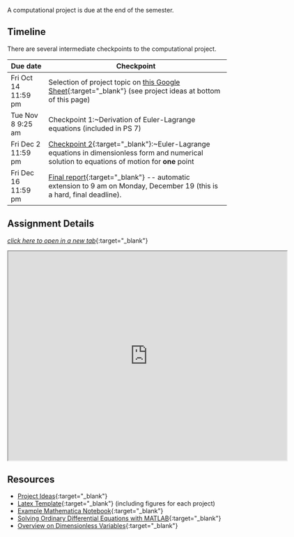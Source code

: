 
A computational project is due at the end of the semester. 

## Timeline

There are several intermediate checkpoints to the computational project. 

Due date | Checkpoint
-------- | ------------
Fri Oct 14 11:59 pm | Selection of project topic on [this Google Sheet](https://docs.google.com/spreadsheets/d/1ZwSmhN1DX9T5-HTAjYIJF6SqZisEznbMKNZgc3tkwxM/edit?usp=sharing){:target="_blank"} (see project ideas at bottom of this page)
Tue Nov 8 9:25 am | Checkpoint 1:~Derivation of Euler-Lagrange equations (included in PS 7)
Fri Dec 2 11:59 pm | [Checkpoint 2](https://www.gradescope.com/courses/282409/assignments/1505952){:target="_blank"}:~Euler-Lagrange equations in dimensionless form and numerical solution to equations of motion for **one** point
Fri Dec 16 11:59 pm | [Final report](https://www.gradescope.com/courses/282409/assignments/1505964){:target="_blank"} --  automatic extension to 9 am on Monday, December 19 (this is a hard, final deadline).

## Assignment Details

[*click here to open in a new tab*](https://drive.google.com/file/d/1-7GSWvzqV1U7lAPjOEyCubbvnEHa7G3j/view?usp=sharing){:target="_blank"}
<iframe src="https://drive.google.com/file/d/1-7GSWvzqV1U7lAPjOEyCubbvnEHa7G3j/preview" width="640" height="480" allowfullscreen>
</iframe>

## Resources

+ [Project Ideas](https://drive.google.com/file/d/1EPXgAQfaRHGWM9VOXcYnHFjJH0Zu9rfu/view?usp=sharing){:target="_blank"}
+ [Latex Template](https://drive.google.com/drive/folders/19-YwzYkCE-SlP8VPJNNX9MsHeW7d0_v_?usp=sharing){:target="_blank"} (including figures for each project)
+ [Example Mathematica Notebook](https://drive.google.com/file/d/1lTc6VBERFt68Kb9RYTLeO9pyGiiks47w/view?usp=sharing){:target="_blank"}
+ [Solving Ordinary Differential Equations with MATLAB](https://matlabacademy.mathworks.com/R2021a/portal.html?course=odes){:target="_blank"}
+ [Overview on Dimensionless Variables](https://drive.google.com/file/d/1SKOO1XIdOXE5J76xTFNSWGM6ADHcwWux/view?usp=sharing){:target="_blank"} 
